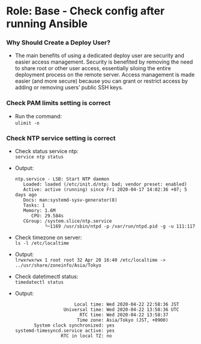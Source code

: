 # Role: Base - Check config after running Ansible

### Why Should Create a Deploy User?
- The main benefits of using a dedicated deploy user are security and easier access management. Security is benefited by removing the need to share root or other user access, essentially siloing the entire deployment process on the remote server. Access management is made easier (and more secure) because you can grant or restrict access by adding or removing users’ public SSH keys.

### Check PAM limits setting is correct
- Run the command:  
```ulimit -n```

### Check NTP service setting is correct
- Check status service ntp:  
```service ntp status```
- Output:
   ```
   ntp.service - LSB: Start NTP daemon
      Loaded: loaded (/etc/init.d/ntp; bad; vendor preset: enabled)
      Active: active (running) since Fri 2020-04-17 14:02:36 +07; 5 days ago
      Docs: man:systemd-sysv-generator(8)
      Tasks: 1
      Memory: 1.6M
         CPU: 29.584s
      CGroup: /system.slice/ntp.service
              └─1169 /usr/sbin/ntpd -p /var/run/ntpd.pid -g -u 111:117
   ```

- Check timezone on server:  
```ls -l /etc/localtime```
- Output:  
```lrwxrwxrwx 1 root root 32 Apr 20 16:40 /etc/localtime -> ../usr/share/zoneinfo/Asia/Tokyo```

- Check datetimectl status:  
```timedatectl status```
- Output:
   ```
                         Local time: Wed 2020-04-22 22:58:36 JST
                     Universal time: Wed 2020-04-22 13:58:36 UTC
                           RTC time: Wed 2020-04-22 13:58:37
                          Time zone: Asia/Tokyo (JST, +0900)
          System clock synchronized: yes
   systemd-timesyncd.service active: yes
                    RTC in local TZ: no
   ```
